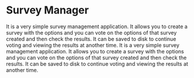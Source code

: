 # Survey Manager
It is a very simple survey management application. It allows you to create a survey with the options and you can vote on the options of that survey created and then check the results. It can be saved to disk to continue voting and viewing the results at another time.
It is a very simple survey management application. It allows you to create a survey with the options and you can vote on the options of that survey created and then check the results. It can be saved to disk to continue voting and viewing the results at another time.
